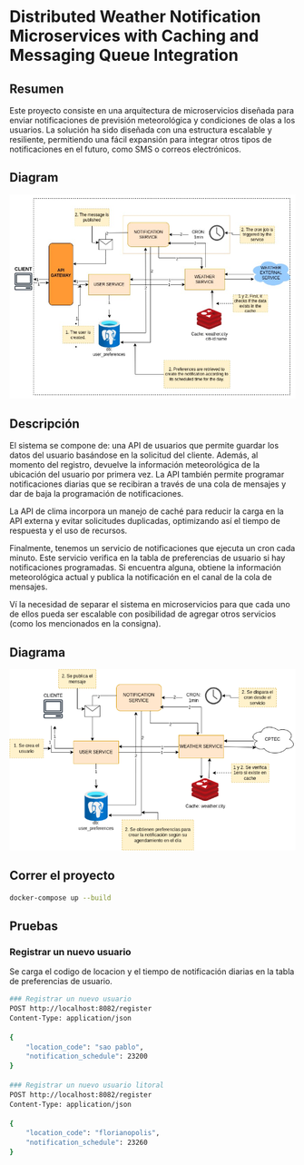 # Distributed Weather Notification Microservices with Caching and Messaging Queue Integration


## Resumen

Este proyecto consiste en una arquitectura de microservicios diseñada para enviar notificaciones de previsión meteorológica y condiciones de olas a los usuarios. La solución ha sido diseñada con una estructura escalable y resiliente, permitiendo una fácil expansión para integrar otros tipos de notificaciones en el futuro, como SMS o correos electrónicos.

## Diagram

![diagram](diagram.jpg)

## Descripción
El sistema se compone de: una API de usuarios que permite guardar los datos del usuario basándose en la solicitud del cliente. Además, al momento del registro, devuelve la información meteorológica de la ubicación del usuario por primera vez. La API también permite programar notificaciones diarias que se recibiran a través de una cola de mensajes y dar de baja la programación de notificaciones.

La API de clima incorpora un manejo de caché para reducir la carga en la API externa y evitar solicitudes duplicadas, optimizando así el tiempo de respuesta y el uso de recursos.

Finalmente, tenemos un servicio de notificaciones que ejecuta un cron cada minuto. Este servicio verifica en la tabla de preferencias de usuario si hay notificaciones programadas. Si encuentra alguna, obtiene la información meteorológica actual y publica la notificación en el canal de la cola de mensajes.

Ví la necesidad de separar el sistema en microservicios para que cada uno de ellos pueda ser escalable con posibilidad de agregar otros servicios (como los mencionados en la consigna).

## Diagrama

![diagrama](diagram.png)

## Correr el proyecto

```bash
docker-compose up --build
```

## Pruebas

### Registrar un nuevo usuario
Se carga el codigo de locacion y el tiempo de notificación diarias en la tabla de preferencias de usuario.

```bash
### Registrar un nuevo usuario 
POST http://localhost:8082/register
Content-Type: application/json

{
    "location_code": "sao pablo",
    "notification_schedule": 23200
}

### Registrar un nuevo usuario litoral
POST http://localhost:8082/register
Content-Type: application/json

{
    "location_code": "florianopolis",
    "notification_schedule": 23260
}
```



